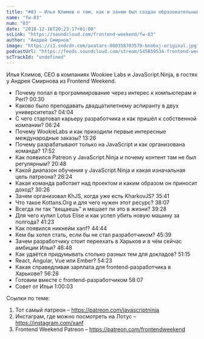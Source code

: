 ```yaml
---
title: "#83 – Илья Климов о том, как и зачем был создан образовательный проект JavaScript.Ninja"
name: "fw-83"
num: "83"
date: "2018-12-16T20:23:17+01:00"
scLink: "https://soundcloud.com/frontend-weekend/fw-83"
author: "Андрей Смирнов"
image: "https://i1.sndcdn.com/avatars-000358703579-bnobxj-original.jpg"
podcastUrl: "https://feeds.soundcloud.com/stream/545859534-frontend-weekend-fw-83.m4a"
scTrackId: "undefined"
---
```

Илья Климов, CEO в компаниях Wookiee Labs и JavaScript.Ninja, в гостях у Андрея Смирнова из Frontend Weekend. 

- Почему попал в программирование через интерес к компьютерам и Perl? <timecode sec="30">00:30</timecode>
- Каково было преподавать двадцатилетнему аспиранту в двух университетах? <timecode sec="244">04:04</timecode>
- С чего стартовал карьеру разработчика и как пришёл к собственной компании? <timecode sec="384">06:24</timecode>
- Почему WookieLabs и как приходили первые интересные международные заказы? <timecode sec="806">13:26</timecode>
- Почему разрабатывают только на JavaScript и как организована команда? <timecode sec="1072">17:52</timecode>
- Как появился Patreon у JavaScript.Ninja и почему контент там не был регулярным? <timecode sec="1248">20:48</timecode>
- Какой диапазон обучения у JavaScript.Ninja и какая изначальная цель патреона? <timecode sec="1584">26:24</timecode>
- Какая команда работает над проектом и каким образом он приносит доход? <timecode sec="1826">30:26</timecode>
- Зачем организовал KhJS, когда уже есть KharkovJS? <timecode sec="2141">35:41</timecode>
- Что такое Kottans.Org и для чего нужен этот ресурс? <timecode sec="2287">38:07</timecode>
- Всегда ли так “вещаешь” и мешает ли это в жизни? <timecode sec="2368">39:28</timecode>
- Для чего купил Lotus Elise и как успел убить новую машину за полгода? <timecode sec="2483">41:23</timecode>
- Как появился никнейм xanf? <timecode sec="2684">44:44</timecode>
- Кем бы хотел стать, если бы не стал разработчиком? <timecode sec="2739">45:39</timecode>
- Зачем разработчику стоит переехать в Харьков и в чём сейчас амбиции Ильи? <timecode sec="2808">46:48</timecode>
- Как удаётся придумывать столько разных тем для докладов? <timecode sec="3075">51:15</timecode>
- React, Angular, Vue или Ember? <timecode sec="3263">54:23</timecode>
- Какая справедливая зарплата для frontend-разработчика в Харькове? <timecode sec="3388">56:28</timecode>
- Готовим вместе с frontend-разработчиком <timecode sec="3487">58:07</timecode>
- Совет от Ильи <timecode sec="3603">1:00:03</timecode>

Ссылки по теме:
1) Тот самый патреон – https://patreon.com/javascriptninja
2) Инстаграм, где можно посмотреть на Лотус – https://instagram.com/xanf
3) Frontend Weekend Patreon – https://patreon.com/frontendweekend